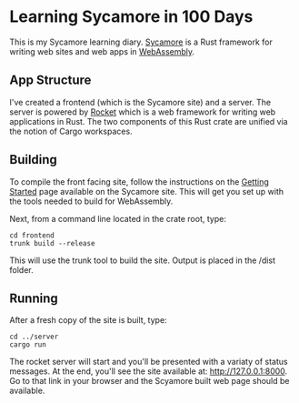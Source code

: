 # Learning Sycamore in 100 Days

This is my Sycamore learning diary. [Sycamore](https://sycamore-rs.netlify.app) is a Rust framework for writing web sites and web apps in [WebAssembly](https://webassembly.org/).

## App Structure

I've created a frontend (which is the Sycamore site) and a server. The server is powered by [Rocket](https://rocket.rs/) which is a web framework for writing web applications in Rust. The two components of this Rust crate are unified via the notion of Cargo workspaces.

## Building

To compile the front facing site, follow the instructions on the [Getting Started](https://sycamore-rs.netlify.app/docs/v0.8/getting_started/installation) page available on the Sycamore site. This will get you set up with the tools needed to build for WebAssembly.

Next, from a command line located in the crate root, type:

```
cd frontend
trunk build --release
```

This will use the trunk tool to build the site. Output is placed in the /dist folder.

## Running

After a fresh copy of the site is built, type:

```
cd ../server
cargo run
```

The rocket server will start and you'll be presented with a variaty of status messages. At the end, you'll see the site available at: http://127.0.0.1:8000. Go to that link in your browser and the Scyamore built web page should be available.
